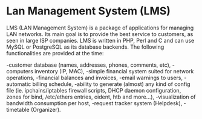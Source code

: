 # Lan Management System (LMS)
LMS (LAN Management System) is a package of applications for managing LAN networks. 
Its main goal is to provide the best service to customers, as seen in large ISP companies. 
LMS is written in PHP, Perl and C and can use MySQL or PostgreSQL as its database backends. 
The following functionalities are provided at the time:

-customer database (names, addresses, phones, comments, etc),
-computers inventory (IP, MAC),
-simple financial system suited for network operations,
-financial balances and invoices,
-email warnings to users,
-automatic billing schedule,
-ability to generate (almost) any kind of config file (ie. ipchains/iptables firewall scripts, 
DHCP daemon configuration, zones for bind, /etc/ethers entries, oident, htb and more...),
-visualization of bandwidth consumption per host,
-request tracker system (Helpdesk),
-timetable (Organizer).
